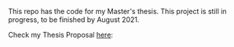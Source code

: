 This repo has the code for my Master's thesis. This project is still in progress, to be finished by August 2021.

Check my Thesis Proposal <a href="https://jonaac.github.io/files/ThesisProposal.pdf">here</a>: 
